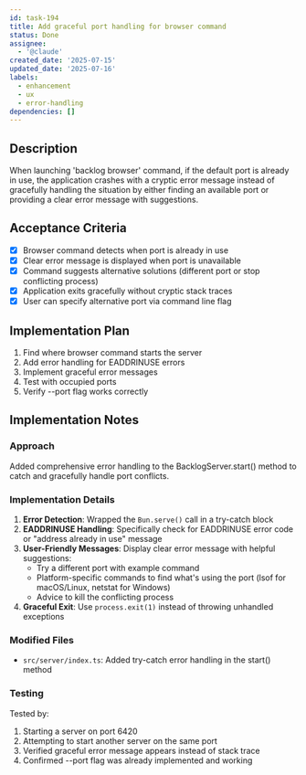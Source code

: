 ```yaml
---
id: task-194
title: Add graceful port handling for browser command
status: Done
assignee:
  - '@claude'
created_date: '2025-07-15'
updated_date: '2025-07-16'
labels:
  - enhancement
  - ux
  - error-handling
dependencies: []
---
```


## Description

When launching 'backlog browser' command, if the default port is already in use, the application crashes with a cryptic error message instead of gracefully handling the situation by either finding an available port or providing a clear error message with suggestions.

## Acceptance Criteria

- [x] Browser command detects when port is already in use
- [x] Clear error message is displayed when port is unavailable
- [x] Command suggests alternative solutions (different port or stop conflicting process)
- [x] Application exits gracefully without cryptic stack traces
- [x] User can specify alternative port via command line flag

## Implementation Plan

1. Find where browser command starts the server
2. Add error handling for EADDRINUSE errors
3. Implement graceful error messages
4. Test with occupied ports
5. Verify --port flag works correctly

## Implementation Notes

### Approach
Added comprehensive error handling to the BacklogServer.start() method to catch and gracefully handle port conflicts.

### Implementation Details
1. **Error Detection**: Wrapped the `Bun.serve()` call in a try-catch block
2. **EADDRINUSE Handling**: Specifically check for EADDRINUSE error code or "address already in use" message
3. **User-Friendly Messages**: Display clear error message with helpful suggestions:
   - Try a different port with example command
   - Platform-specific commands to find what's using the port (lsof for macOS/Linux, netstat for Windows)
   - Advice to kill the conflicting process
4. **Graceful Exit**: Use `process.exit(1)` instead of throwing unhandled exceptions

### Modified Files
- `src/server/index.ts`: Added try-catch error handling in the start() method

### Testing
Tested by:
1. Starting a server on port 6420
2. Attempting to start another server on the same port
3. Verified graceful error message appears instead of stack trace
4. Confirmed --port flag was already implemented and working
